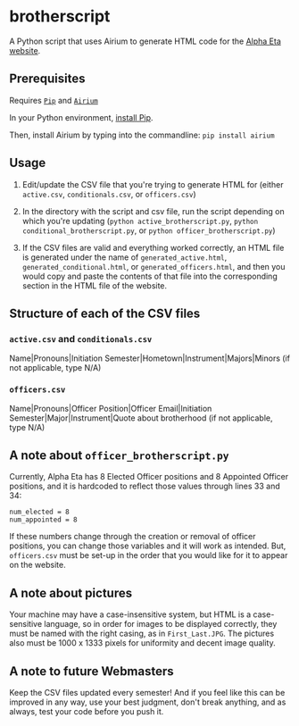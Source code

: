 # brotherscript
A Python script that uses Airium to generate HTML code for the [Alpha Eta website](https://github.com/KKPsiAH/website).

## Prerequisites
Requires [```Pip```](https://pypi.org/project/pip/) and [```Airium```](https://pypi.org/project/airium/)


In your Python environment, [install Pip](https://pip.pypa.io/en/stable/installation/).

Then, install Airium by typing into the commandline: ```pip install airium```


## Usage
1. Edit/update the CSV file that you're trying to generate HTML for (either ```active.csv```, ```conditionals.csv```, or ```officers.csv```)

2. In the directory with the script and csv file, run the script depending on which you're updating (```python active_brotherscript.py```, ```python conditional_brotherscript.py```, or ```python officer_brotherscript.py```)

3. If the CSV files are valid and everything worked correctly, an HTML file is generated under the name of ```generated_active.html```, ```generated_conditional.html```, or ```generated_officers.html```, and then you would copy and paste the contents of that file into the corresponding section in the HTML file of the website.

## Structure of each of the CSV files
### ```active.csv``` and ```conditionals.csv```
Name|Pronouns|Initiation Semester|Hometown|Instrument|Majors|Minors (if not applicable, type N/A)

### ```officers.csv```
Name|Pronouns|Officer Position|Officer Email|Initiation Semester|Major|Instrument|Quote about brotherhood (if not applicable, type N/A)

## A note about ```officer_brotherscript.py```
Currently, Alpha Eta has 8 Elected Officer positions and 8 Appointed Officer positions, and it is hardcoded to reflect those values through lines 33 and 34:
```
num_elected = 8
num_appointed = 8
```

If these numbers change through the creation or removal of officer positions, you can change those variables and it will work as intended. But, ```officers.csv``` must be set-up in the order that you would like for it to appear on the website.

## A note about pictures
Your machine may have a case-insensitive system, but HTML is a case-sensitive language, so in order for images to be displayed correctly, they must be named with the right casing, as in ```First_Last.JPG```. The pictures also must be 1000 x 1333 pixels for uniformity and decent image quality.

## A note to future Webmasters
Keep the CSV files updated every semester! And if you feel like this can be improved in any way, use your best judgment, don't break anything, and as always, test your code before you push it.